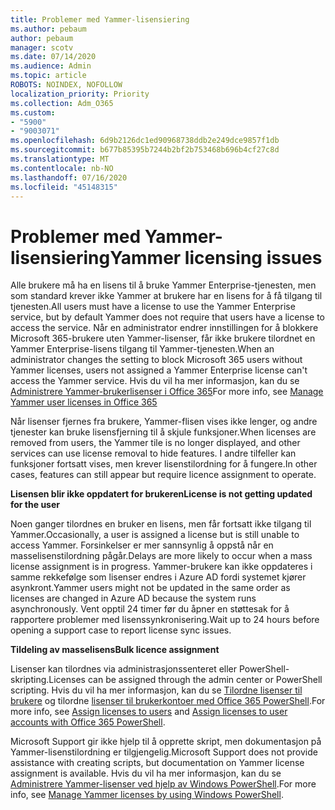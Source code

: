 ```yaml
---
title: Problemer med Yammer-lisensiering
ms.author: pebaum
author: pebaum
manager: scotv
ms.date: 07/14/2020
ms.audience: Admin
ms.topic: article
ROBOTS: NOINDEX, NOFOLLOW
localization_priority: Priority
ms.collection: Adm_O365
ms.custom:
- "5900"
- "9003071"
ms.openlocfilehash: 6d9b2126dc1ed90968738ddb2e249dce9857f1db
ms.sourcegitcommit: b677b85395b7244b2bf2b753468b696b4cf27c8d
ms.translationtype: MT
ms.contentlocale: nb-NO
ms.lasthandoff: 07/16/2020
ms.locfileid: "45148315"
---
```

# <a name="yammer-licensing-issues"></a><span data-ttu-id="01fce-102">Problemer med Yammer-lisensiering</span><span class="sxs-lookup"><span data-stu-id="01fce-102">Yammer licensing issues</span></span>

<span data-ttu-id="01fce-103">Alle brukere må ha en lisens til å bruke Yammer Enterprise-tjenesten, men som standard krever ikke Yammer at brukere har en lisens for å få tilgang til tjenesten.</span><span class="sxs-lookup"><span data-stu-id="01fce-103">All users must have a license to use the Yammer Enterprise service, but by default Yammer does not require that users have a license to access the service.</span></span> <span data-ttu-id="01fce-104">Når en administrator endrer innstillingen for å blokkere Microsoft 365-brukere uten Yammer-lisenser, får ikke brukere tilordnet en Yammer Enterprise-lisens tilgang til Yammer-tjenesten.</span><span class="sxs-lookup"><span data-stu-id="01fce-104">When an administrator changes the setting to block Microsoft 365 users without Yammer licenses, users not assigned a Yammer Enterprise license can't access the Yammer service.</span></span> <span data-ttu-id="01fce-105">Hvis du vil ha mer informasjon, kan du se [Administrere Yammer-brukerlisenser i Office 365](https://docs.microsoft.com/yammer/manage-yammer-users/manage-yammer-licenses-in-office-365)</span><span class="sxs-lookup"><span data-stu-id="01fce-105">For more info, see [Manage Yammer user licenses in Office 365](https://docs.microsoft.com/yammer/manage-yammer-users/manage-yammer-licenses-in-office-365)</span></span> 

<span data-ttu-id="01fce-106">Når lisenser fjernes fra brukere, Yammer-flisen vises ikke lenger, og andre tjenester kan bruke lisensfjerning til å skjule funksjoner.</span><span class="sxs-lookup"><span data-stu-id="01fce-106">When licenses are removed from users, the Yammer tile is no longer displayed, and other services can use license removal to hide features.</span></span> <span data-ttu-id="01fce-107">I andre tilfeller kan funksjoner fortsatt vises, men krever lisenstilordning for å fungere.</span><span class="sxs-lookup"><span data-stu-id="01fce-107">In other cases, features can still appear but require licence assignment to operate.</span></span>  

<span data-ttu-id="01fce-108">**Lisensen blir ikke oppdatert for brukeren**</span><span class="sxs-lookup"><span data-stu-id="01fce-108">**License is not getting updated for the user**</span></span>  

<span data-ttu-id="01fce-109">Noen ganger tilordnes en bruker en lisens, men får fortsatt ikke tilgang til Yammer.</span><span class="sxs-lookup"><span data-stu-id="01fce-109">Occasionally, a user is assigned a license but is still unable to access Yammer.</span></span> <span data-ttu-id="01fce-110">Forsinkelser er mer sannsynlig å oppstå når en masselisenstilordning pågår.</span><span class="sxs-lookup"><span data-stu-id="01fce-110">Delays are more likely to occur when a mass license assignment is in progress.</span></span> <span data-ttu-id="01fce-111">Yammer-brukere kan ikke oppdateres i samme rekkefølge som lisenser endres i Azure AD fordi systemet kjører asynkront.</span><span class="sxs-lookup"><span data-stu-id="01fce-111">Yammer users might not be updated in the same order as licenses are changed in Azure AD because the system runs asynchronously.</span></span> <span data-ttu-id="01fce-112">Vent opptil 24 timer før du åpner en støttesak for å rapportere problemer med lisenssynkronisering.</span><span class="sxs-lookup"><span data-stu-id="01fce-112">Wait up to 24 hours before opening a support case to report license sync issues.</span></span>  

<span data-ttu-id="01fce-113">**Tildeling av masselisens**</span><span class="sxs-lookup"><span data-stu-id="01fce-113">**Bulk licence assignment**</span></span>  

<span data-ttu-id="01fce-114">Lisenser kan tilordnes via administrasjonssenteret eller PowerShell-skripting.</span><span class="sxs-lookup"><span data-stu-id="01fce-114">Licenses can be assigned through the admin center or PowerShell scripting.</span></span> <span data-ttu-id="01fce-115">Hvis du vil ha mer informasjon, kan du se [Tilordne lisenser til brukere](https://docs.microsoft.com/microsoft-365/admin/manage/assign-licenses-to-users) og tilordne [lisenser til brukerkontoer med Office 365 PowerShell](https://docs.microsoft.com/office365/enterprise/powershell/assign-licenses-to-user-accounts-with-office-365-powershell).</span><span class="sxs-lookup"><span data-stu-id="01fce-115">For more info, see [Assign licenses to users](https://docs.microsoft.com/microsoft-365/admin/manage/assign-licenses-to-users) and [Assign licenses to user accounts with Office 365 PowerShell](https://docs.microsoft.com/office365/enterprise/powershell/assign-licenses-to-user-accounts-with-office-365-powershell).</span></span> 

<span data-ttu-id="01fce-116">Microsoft Support gir ikke hjelp til å opprette skript, men dokumentasjon på Yammer-lisenstilordning er tilgjengelig.</span><span class="sxs-lookup"><span data-stu-id="01fce-116">Microsoft Support does not provide assistance with creating scripts, but documentation on Yammer license assignment is available.</span></span> <span data-ttu-id="01fce-117">Hvis du vil ha mer informasjon, kan du se [Administrere Yammer-lisenser ved hjelp av Windows PowerShell](https://docs.microsoft.com/yammer/manage-yammer-users/manage-yammer-licenses-in-office-365#manage-yammer-licenses-by-using-windows-powershell).</span><span class="sxs-lookup"><span data-stu-id="01fce-117">For more info, see [Manage Yammer licenses by using Windows PowerShell](https://docs.microsoft.com/yammer/manage-yammer-users/manage-yammer-licenses-in-office-365#manage-yammer-licenses-by-using-windows-powershell).</span></span>